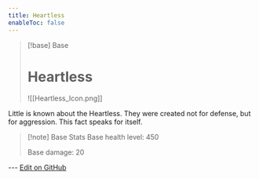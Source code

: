 ```yaml
---
title: Heartless
enableToc: false
---
```

> [!base] Base
>
> # Heartless
>
> ![[Heartless_Icon.png]]

Little is known about the Heartless. They were created not for defense, but for aggression. This fact speaks for itself.

> [!note] Base Stats
> Base health level: 450
> 
> Base damage: 20

--- [Edit on GitHub](https://github.com/Mondrethos/gatekeeperwiki/edit/main/content/Monsters/Heartless.md)
